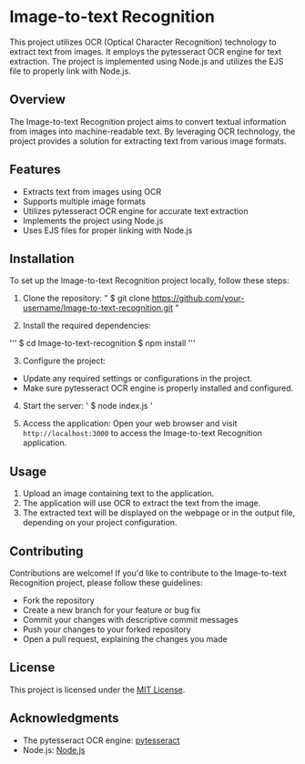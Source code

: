 # Image-to-text Recognition

This project utilizes OCR (Optical Character Recognition) technology to extract text from images. It employs the pytesseract OCR engine for text extraction. The project is implemented using Node.js and utilizes the EJS file to properly link with Node.js.

## Overview

The Image-to-text Recognition project aims to convert textual information from images into machine-readable text. By leveraging OCR technology, the project provides a solution for extracting text from various image formats.

## Features

- Extracts text from images using OCR
- Supports multiple image formats
- Utilizes pytesseract OCR engine for accurate text extraction
- Implements the project using Node.js
- Uses EJS files for proper linking with Node.js

## Installation

To set up the Image-to-text Recognition project locally, follow these steps:

1. Clone the repository:
" $ git clone https://github.com/your-username/Image-to-text-recognition.git "

2. Install the required dependencies:

'''
$ cd Image-to-text-recognition
$ npm install
'''

3. Configure the project:
- Update any required settings or configurations in the project.
- Make sure pytesseract OCR engine is properly installed and configured.

4. Start the server:
' $ node index.js '

5. Access the application:
Open your web browser and visit `http://localhost:3000` to access the Image-to-text Recognition application.

## Usage

1. Upload an image containing text to the application.
2. The application will use OCR to extract the text from the image.
3. The extracted text will be displayed on the webpage or in the output file, depending on your project configuration.

## Contributing

Contributions are welcome! If you'd like to contribute to the Image-to-text Recognition project, please follow these guidelines:
- Fork the repository
- Create a new branch for your feature or bug fix
- Commit your changes with descriptive commit messages
- Push your changes to your forked repository
- Open a pull request, explaining the changes you made

## License

This project is licensed under the [MIT License](LICENSE).

## Acknowledgments

- The pytesseract OCR engine: [pytesseract](https://github.com/madmaze/pytesseract)
- Node.js: [Node.js](https://nodejs.org/)

